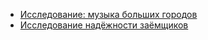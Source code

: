 <ul>
<li><a href="https://github.com/Oleg-Loginov-analyst/Analytics/tree/main/Python/Yandex_practicum/Research/Music_of_big_cities">Исследование: музыка больших городов</a></li>
<li><a href="https://github.com/Oleg-Loginov-analyst/Analytics/tree/main/Python/Yandex_practicum/Research/Reliability_of_borrowers">Исследование надёжности заёмщиков</a></li>
</ul>
